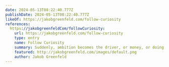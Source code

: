 ```yaml
---
date: 2024-05-13T08:22:40.777Z
publishDate: 2024-05-13T08:22:40.777Z
likeOf: https://jakobgreenfeld.com/follow-curiosity
references:
  https://jakobgreenfeldCom/followCuriosity:
    url: https://jakobgreenfeld.com/follow-curiosity
    type: entry
    name: Follow Curiosity
    summary: Suddenly, ambition becomes the driver, or money, or doing something that sounds cool. And then things start to go downhill.
    featured: http://jakobgreenfeld.com/images/default.png
    author: Jakob Greenfeld
---
```

